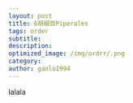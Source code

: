 ```yaml
---
layout: post
title: 6胡椒目Piperales
tags: order    
subtitle: 
description: 
optimized_image: /img/ordrr/.png
category: 
author: ganlu1994  
---
```



lalala